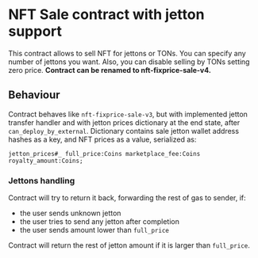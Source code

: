 # NFT Sale contract with jetton support
This contract allows to sell NFT for jettons or TONs. You can specify any number of jettons you want. Also, you can disable selling by TONs setting zero price. **Contract can be renamed to nft-fixprice-sale-v4.**

## Behaviour
Contract behaves like `nft-fixprice-sale-v3`, but with implemented jetton transfer handler and with jetton prices dictionary at the end state, after `can_deploy_by_external`.
Dictionary contains sale jetton wallet address hashes as a key, and NFT prices as a value, serialized as:
```
jetton_prices#_ full_price:Coins marketplace_fee:Coins royalty_amount:Coins; 
```
### Jettons handling
Contract will try to return it back, forwarding the rest of gas to sender, if: 
- the user sends unknown jetton
- the user tries to send any jetton after completion
- the user sends amount lower than `full_price`

Contract will return the rest of jetton amount if it is larger than `full_price`.
